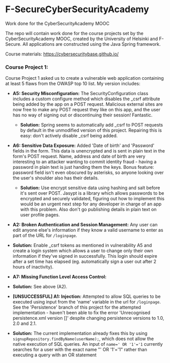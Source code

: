 # F-SecureCyberSecurityAcademy
Work done for the CyberSecurityAcademy MOOC

The repo will contain work done for the course projects set by the CyberSecurityAcademy MOOC, created by the University of Helsinki and F-Secure. All applications are constructed using the Java Spring framework.

Course materials: https://cybersecuritybase.github.io/

### Course Project 1:
Course Project 1 asked us to create a vulnerable web application containing at least 5 flaws from the OWASP top 10 list. My version includes:
* __A5: Security Misconfiguration:__ The SecurityConfiguration class includes a custom configure method which disables the _csrf attribute being added by the app on a POST request. Malicious external sites are now free to make any POST request they like on this app, and the user has no way of signing out or discontinuing their session! Fantastic. 
  * __Solution:__ Spring seems to automatically add _csrf to POST requests by default in the unmodified version of this project. Repairing this is easy: don't actively disable _csrf being added.
  
  
* __A6: Sensitive Data Exposure:__ Added 'Date of birth' and 'Password' fields in the form. This data is unencrypted and is sent in plain text in the form's POST request. Name, address and date of birth are very interesting to an attacker wanting to commit identity fraud - having a password in plain text is just handing them the keys. Bonus feature: password field isn't even obscured by asterisks, so anyone looking over the user's shoulder also has their details. 
  * __Solution:__ Use encrypt sensitive data using hashing and salt before it's sent over POST. Jasypt is a library which allows passwords to be encrypted and securely validated, figuring out how to implement this would be an urgent next step for any developer in charge of an app with this problem. Also don't go publishing details in plain text on user profile pages.
  
  
* __A2: Broken Authentication and Session Management:__ Any user can edit anyone else's information if they know a valid username to enter as part of the URL for `/loginpage`.
 * __Solution:__ Enable _csrf tokens as mentioned in vulnerability A5 and create a login system which allows a user to change only their own information if they've signed in successfully. This login should expire after a set time has elapsed (eg. automatically sign a user out after 2 hours of inactivity).
 
  
* __A7: Missing Function Level Access Control:__ 
 * __Solution:__ See above (A2).

 
* __[UNSUCCESSFUL] A1: Injection:__ Attempted to allow SQL queries to be executed using input from the 'name' variable in the url for `/loginpage`. See the 'Persistence' branch of this project for the attempted implementation - haven't been able to fix the error 'Unrecognised persistence.xml version []' despite changing persistence versions to 1.0, 2.0 and 2.1.
 * __Solution:__ The current implementation already fixes this by using `signupRepository.findByName(userName);`, which does not allow the native execution of SQL queries. An input of `name=' OR '1'='1` currently searches for a user with the exact name "' OR '1'='1" rather than executing a query with an OR statement 
